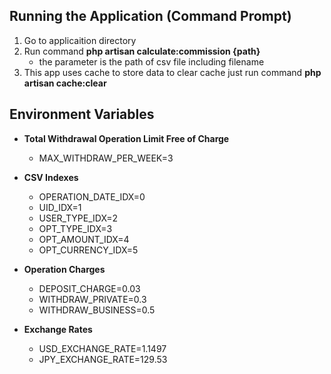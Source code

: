 ## Running the Application (Command Prompt)
1. Go to applicaition directory
2. Run command **php artisan calculate:commission {path}**
    - the parameter is the path of csv file including filename
3. This app uses cache to store data to clear cache just run command
   **php artisan cache:clear**
   
## Environment Variables
- **Total Withdrawal Operation Limit Free of Charge**
  - MAX_WITHDRAW_PER_WEEK=3

- **CSV Indexes**
  - OPERATION_DATE_IDX=0
  - UID_IDX=1
  - USER_TYPE_IDX=2
  - OPT_TYPE_IDX=3
  - OPT_AMOUNT_IDX=4
  - OPT_CURRENCY_IDX=5

- **Operation Charges**
  - DEPOSIT_CHARGE=0.03
  - WITHDRAW_PRIVATE=0.3
  - WITHDRAW_BUSINESS=0.5

- **Exchange Rates**
  - USD_EXCHANGE_RATE=1.1497
  - JPY_EXCHANGE_RATE=129.53
